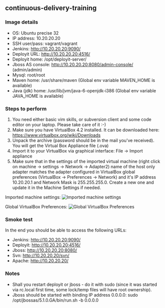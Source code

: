 ## continuous-delivery-training


### Image details

* OS: Ubuntu precise 32
* IP address: 10.20.20.20
* SSH user/pass: vagrant/vagrant
* Jenkins: http://10.20.20.20:9090/
* Deployit URL: http://10.20.20.20:4516/
* Deployit home: /opt/deployit-server/
* Jboss AS console: http://10.20.20.20:8080/admin-console/ (admin/admin)
* Mysql: root/root
* Maven home: /usr/share/maven (Global env variable MAVEN_HOME is available)
* Java (jdk) home: /usr/lib/jvm/java-6-openjdk-i386 (Global env variable JAVA_HOME is available)

### Steps to perform

1. You need either basic vim skills, or subversion client and some code editor on your laptop. Please take care of it :-)
2. Make sure you have VirtualBox 4.2  installed. It can be downloaded here: https://www.virtualbox.org/wiki/Downloads 
3. Unpack the archive (password should be in the mail you've received). You will get the Virtual Box Appliance file (.ova)
4. Import it to your VirtualBox via graphical interface: File -> Import appliance
5. Make sure that in the settings of the imported virtual machine (right click on machine -> settings -> Network -> Adapter2) name of the host only adapter matches the adapter configured in VirtualBox global preferences (VirtualBox -> Preferences -> Network) and it's IP address 10.20.20.1 and Network Mask is 255.255.255.0. Create a new one and update it in the Machine Settings if needed.

Imported machine settings:
<img src="http://tech.xebialabs.com/continuous-delivery-training/imported-machine-settings.png" alt="Imported machine settings" />


Global VirtualBox Preferences:
<img src="http://tech.xebialabs.com/continuous-delivery-training/global-vbox-preferences.png" alt="Global VirtualBox Preferences" />

### Smoke test

In the end you should be able to access the following URLs:

* Jenkins: http://10.20.20.20:9090/
* Deployit: http://10.20.20.20:4516/
* Jboss: http://10.20.20.20:8080/
* Svn: http://10.20.20.20/svn/
* Apache: http://10.20.20.20/


### Notes

* Shall you restart deployit or jboss - do it with sudo (since it was started via rc.local first time, some lock/temp files will have root ownership).
* Jboss should be started with binding IP address 0.0.0.0: sudo /opt/jbossas/5.1.0.GA/bin/run.sh -b 0.0.0.0
    



